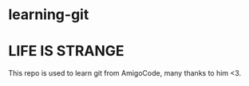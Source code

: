 # learning-git

# LIFE IS STRANGE

This repo is used to learn git from AmigoCode, many thanks to him <3.
